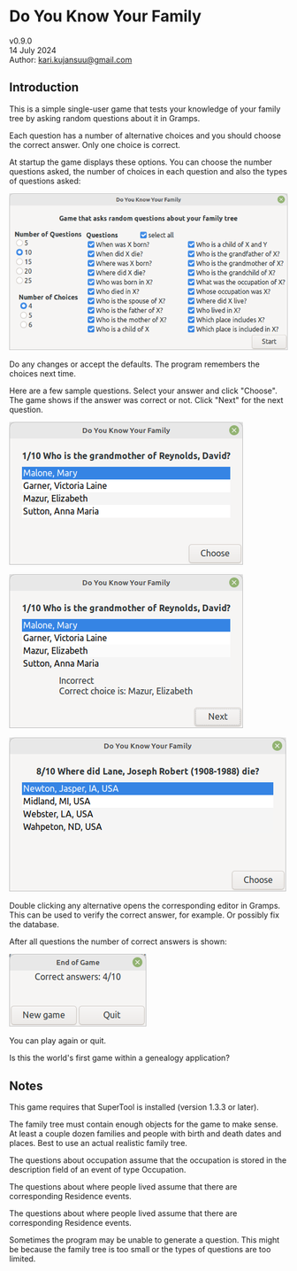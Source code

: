 # Do You Know Your Family
v0.9.0<br>
14 July 2024<br>
Author: kari.kujansuu@gmail.com<br>

## Introduction

This is a simple single-user game that tests your knowledge of your family tree by asking random questions about it in Gramps.

Each question has a number of alternative choices and you should choose the correct answer. Only one choice is correct.

At startup the game displays these options. You can choose the number questions asked, the number of choices in each question
and also the types of questions asked:

![Game](images/Do-You-Know-Your-Family_001.png)

Do any changes or accept the defaults. The program remembers the choices next time.

Here are a few sample questions. Select your answer and click "Choose". The game shows if the answer was correct or not. Click "Next" for the next question.

![Game](images/Do-You-Know-Your-Family_002.png)

![Game](images/Do-You-Know-Your-Family_003.png)

![Game](images/Do-You-Know-Your-Family_004.png)

Double clicking any alternative opens the corresponding editor in Gramps. This can be used to verify the correct answer, for example. Or possibly fix the database.

After all questions the number of correct answers is shown:

![Game](images/End-of-Game.png)

You can play again or quit.

Is this the world's first game within a genealogy application?


## Notes

This game requires that SuperTool is installed (version 1.3.3 or later).

The family tree must contain enough objects for the game to make sense. At least a couple dozen families and people with birth and death dates and places. Best to use an actual realistic family tree.

The questions about occupation assume that the occupation is stored in the description field of an event of type Occupation.

The questions about where people lived assume that there are corresponding Residence events.

The questions about where people lived assume that there are corresponding Residence events.

Sometimes the program may be unable to generate a question. This might be because the family tree is too small or the types of questions are too limited.
